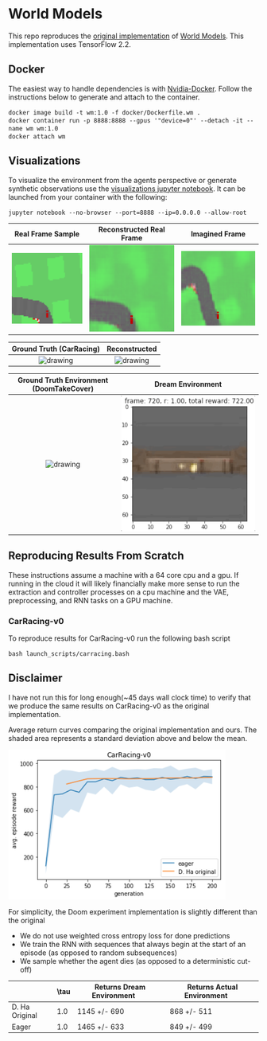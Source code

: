 # World Models
This repo reproduces the [original implementation](https://github.com/hardmaru/WorldModelsExperiments) of [World Models](https://arxiv.org/abs/1803.10122). This implementation uses TensorFlow 2.2.

## Docker
The easiest way to handle dependencies is with [Nvidia-Docker](https://github.com/NVIDIA/nvidia-docker). Follow the instructions below to generate and attach to the container.
```
docker image build -t wm:1.0 -f docker/Dockerfile.wm .
docker container run -p 8888:8888 --gpus '"device=0"' --detach -it --name wm wm:1.0
docker attach wm
```

## Visualizations
To visualize the environment from the agents perspective or generate synthetic observations use the [visualizations jupyter notebook](WorldModels/visualizations.ipynb). It can be launched from your container with the following:
```
jupyter notebook --no-browser --port=8888 --ip=0.0.0.0 --allow-root
```

Real Frame Sample             |  Reconstructed Real Frame  |  Imagined Frame
:-------------------------:|:-------------------------:|:-------------------------:|
![alt-text-1](imgs/true_frame.png "Real Frame")| ![alt-text-2](imgs/reconstructed_frame.png "Reconstructed Frame") | ![alt-text-3](imgs/imagined.png "Imagined Frame")

Ground Truth (CarRacing)             |  Reconstructed
:-------------------------:|:-------------------------:
<img src="imgs/true_traj.gif" alt="drawing" width="500"/> | <img src="imgs/reconstruct_traj.gif" alt="drawing" width="500"/>

Ground Truth Environment (DoomTakeCover)   |  Dream Environment
:-------------------------:|:-------------------------:
<img src="imgs/doom_real_traj.gif" alt="drawing" width="500"/> | <img src="imgs/doom_dream_traj.gif" alt="drawing" width="500"/>

## Reproducing Results From Scratch
These instructions assume a machine with a 64 core cpu and a gpu. If running in the cloud it will likely financially make more sense to run the extraction and controller processes on a cpu machine and the VAE, preprocessing, and RNN tasks on a GPU machine.

### CarRacing-v0
To reproduce results for CarRacing-v0 run the following bash script
```
bash launch_scripts/carracing.bash
```

## Disclaimer
I have not run this for long enough(~45 days wall clock time) to verify that we produce the same results on CarRacing-v0 as the original implementation.

Average return curves comparing the original implementation and ours. The shaded area represents a standard deviation above and below the mean. 

![alt text](imgs/og_carracing_comparison.png "CarRacing-v0 comparison")

For simplicity, the Doom experiment implementation is slightly different than the original
* We do not use weighted cross entropy loss for done predictions 
* We train the RNN with sequences that always begin at the start of an episode (as opposed to random subsequences)
* We sample whether the agent dies (as opposed to a deterministic cut-off)

|  |\tau | Returns Dream Environment  &nbsp;&nbsp;&nbsp;&nbsp;&nbsp;&nbsp;| Returns Actual Environment  &nbsp;&nbsp;&nbsp;&nbsp;&nbsp;&nbsp;
|------|------|------|------|
|   D. Ha Original  | 1.0 | 1145 +/- 690 | 868 +/- 511 |
|   Eager  |  1.0 | 1465 +/- 633 | 849 +/- 499 |
